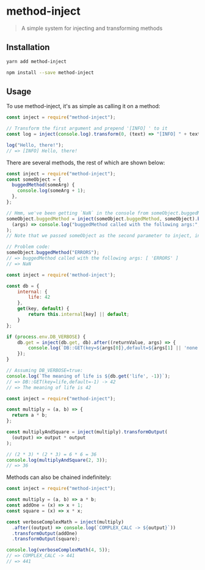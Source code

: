 # method-inject

> A simple system for injecting and transforming methods

## Installation

```bash
yarn add method-inject
```

```bash
npm install --save method-inject
```

## Usage

To use method-inject, it's as simple as calling it on a method:

```javascript
const inject = require("method-inject");

// Transform the first argument and prepend '[INFO] ' to it
const log = inject(console.log).transform(0, (text) => "[INFO] " + text);

log("Hello, there!");
// => [INFO] Hello, there!
```

There are several methods, the rest of which are shown below:

```javascript
const inject = require("method-inject");
const someObject = {
  buggedMethod(someArg) {
    console.log(someArg + 1);
  },
};

// Hmm, we've been getting `NaN` in the console from someObject.buggedMethod, let's check it out:
someObject.buggedMethod = inject(someObject.buggedMethod, someObject).before(
  (args) => console.log("buggedMethod called with the following args:", args)
);
// Note that we passed someObject as the second parameter to inject, indicating that the method should be bound to that object.

// Problem code:
someObject.buggedMethod("ERRORS");
// => buggedMethod called with the following args: [ 'ERRORS' ]
// => NaN
```

```javascript
const inject = require('method-inject');

const db = {
    internal: {
        life: 42
    },
    get(key, default) {
        return this.internal[key] || default;
    }
};

if (process.env.DB_VERBOSE) {
    db.get = inject(db.get, db).after((returnValue, args) => {
        console.log(`DB::GET(key=${args[0]},default=${args[1] || 'none'}) -> ${returnValue}`);
    });
}

// Assuming DB_VERBOSE=true:
console.log(`The meaning of life is ${db.get('life', -1)}`);
// => DB::GET(key=life,default=-1) -> 42
// => The meaning of life is 42
```

```javascript
const inject = require("method-inject");

const multiply = (a, b) => {
  return a * b;
};

const multiplyAndSquare = inject(multiply).transformOutput(
  (output) => output * output
);

// (2 * 3) * (2 * 3) = 6 * 6 = 36
console.log(multiplyAndSquare(2, 3));
// => 36
```

Methods can also be chained indefinitely:

```javascript
const inject = require("method-inject");

const multiply = (a, b) => a * b;
const addOne = (x) => x + 1;
const square = (x) => x * x;

const verboseComplexMath = inject(multiply)
  .after((output) => console.log(`COMPLEX_CALC -> ${output}`))
  .transformOutput(addOne)
  .transformOutput(square);

console.log(verboseComplexMath(4, 5));
// => COMPLEX_CALC -> 441
// => 441
```
